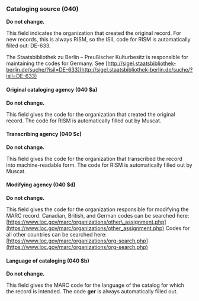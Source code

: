 ### Cataloging source (040)

**Do not change.**

This field indicates the organization that created the original record. For new records, this is always RISM, so the
ISIL code for RISM is automatically filled out: DE-633.

The Staatsbibliothek zu Berlin – Preußischer Kulturbesitz is responsible for maintaining the codes for Germany.
See [http://sigel.staatsbibliothek-berlin.de/suche/?isil=DE-633](http://sigel.staatsbibliothek-berlin.de/suche/?isil=DE-633)

#### Original cataloging agency (040 $a)

**Do not change.**

This field gives the code for the organization that created the original record. The code for RISM is automatically
filled out by Muscat.

#### Transcribing agency (040 $c)

**Do not change.**

This field gives the code for the organization that transcribed the record into machine-readable form. The code for RISM
is automatically filled out by Muscat.

#### Modifying agency (040 $d)

**Do not change.**

This field gives the code for the organization responsible for modifying the MARC record. Canadian, British, and German
codes can be searched
here: [https://www.loc.gov/marc/organizations/other\_assignment.php](https://www.loc.gov/marc/organizations/other_assignment.php)
Codes for all other countries can be searched
here: [https://www.loc.gov/marc/organizations/org-search.php](https://www.loc.gov/marc/organizations/org-search.php)

#### Language of cataloging (040 $b)

**Do not change.**

This field gives the MARC code for the language of the catalog for which the record is intended. The code **ger** is
always automatically filled out.
